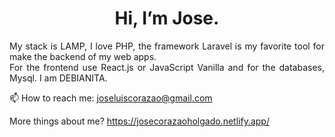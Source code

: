   <h1 align="center">Hi, I’m Jose.</h1>
  <p align="justify"> My stack is LAMP, I love PHP, the framework Laravel is my favorite tool for make the backend of my web apps.<br>    
   For the frontend use React.js or JavaScript Vanilla and for the databases, Mysql. I am DEBIANITA. </p>       


📫 How to reach me: joseluiscorazao@gmail.com

More things about me? https://josecorazaoholgado.netlify.app/
